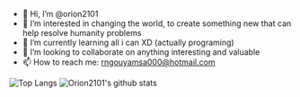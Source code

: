- 👋 Hi, I’m @orion2101
- 👀 I’m interested in changing the world, to create something new that can help resolve humanity problems
- 🌱 I’m currently learning all i can XD (actually programing)
- 💞️ I’m looking to collaborate on anything interesting and valuable
- 📫 How to reach me: rngouyamsa000@hotmail.com

![Top Langs](https://github-readme-stats.vercel.app/api/top-langs/?username=orion2101&layout=compact)
![Orion2101's github stats](https://github-readme-stats.vercel.app/api?username=orion2101&count_private=true&show_icons=true)

<!---
orion2101/orion2101 is a ✨ special ✨ repository because its `README.md` (this file) appears on your GitHub profile.
You can click the Preview link to take a look at your changes.
--->
